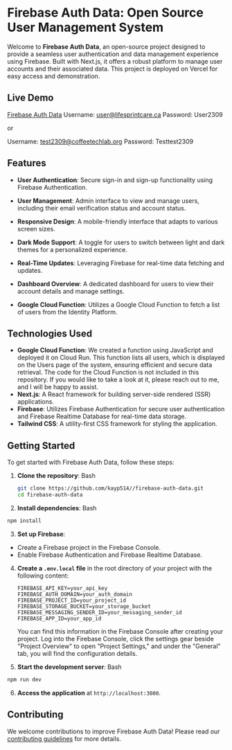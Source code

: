 # Firebase Auth Data: Open Source User Management System

Welcome to **Firebase Auth Data**, an open-source project designed to provide a seamless user authentication and data management experience using Firebase. Built with Next.js, it offers a robust platform to manage user accounts and their associated data. This project is deployed on Vercel for easy access and demonstration.

## Live Demo

[Firebase Auth Data](https://firebase-auth-data-kayp514.vercel.app/)
Username: user@lifesprintcare.ca
Password: User2309

or 

Username: test2309@coffeetechlab.org
Password: Testtest2309

## Features

- **User Authentication**: Secure sign-in and sign-up functionality using Firebase Authentication.

- **User Management**: Admin interface to view and manage users, including their email verification status and account status.

- **Responsive Design**: A mobile-friendly interface that adapts to various screen sizes.

- **Dark Mode Support**: A toggle for users to switch between light and dark themes for a personalized experience.

- **Real-Time Updates**: Leveraging Firebase for real-time data fetching and updates.

- **Dashboard Overview**: A dedicated dashboard for users to view their account details and manage settings.

- **Google Cloud Function**: Utilizes a Google Cloud Function to fetch a list of users from the Identity Platform.


## Technologies Used

- **Google Cloud Function**: We created a function using JavaScript and deployed it on Cloud Run. This function lists all users, which is displayed on the Users page of the system, ensuring efficient and secure data retrieval. The code for the Cloud Function is not included in this repository. If you would like to take a look at it, please reach out to me, and I will be happy to assist.
- **Next.js**: A React framework for building server-side rendered (SSR) applications.
- **Firebase**: Utilizes Firebase Authentication for secure user authentication and Firebase Realtime Database for real-time data storage.
- **Tailwind CSS**: A utility-first CSS framework for styling the application.

## Getting Started

To get started with Firebase Auth Data, follow these steps:

1. **Clone the repository**:
Bash
   ```bash
   git clone https://github.com/kayp514//firebase-auth-data.git
   cd firebase-auth-data
   ```

2. **Install dependencies**:
Bash
```bash
npm install
```

3. **Set up Firebase**:
- Create a Firebase project in the Firebase Console.
- Enable Firebase Authentication and Firebase Realtime Database.

4. **Create a `.env.local` file** in the root directory of your project with the following content:

   ```
   FIREBASE_API_KEY=your_api_key
   FIREBASE_AUTH_DOMAIN=your_auth_domain
   FIREBASE_PROJECT_ID=your_project_id
   FIREBASE_STORAGE_BUCKET=your_storage_bucket
   FIREBASE_MESSAGING_SENDER_ID=your_messaging_sender_id
   FIREBASE_APP_ID=your_app_id
   ```

   You can find this information in the Firebase Console after creating your project. Log into the Firebase Console, click the settings gear beside "Project Overview" to open "Project Settings," and under the "General" tab, you will find the configuration details.

5. **Start the development server**:
Bash
```bash
npm run dev
```

6. **Access the application** at `http://localhost:3000`.

## Contributing

We welcome contributions to improve Firebase Auth Data! Please read our [contributing guidelines](CONTRIBUTING.md) for more details.

